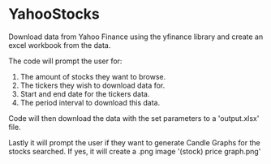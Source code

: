 # YahooStocks
Download data from Yahoo Finance using the yfinance library and create an excel workbook from the data.

The code will prompt the user for:
  1. The amount of stocks they want to browse.
  2. The tickers they wish to download data for.
  3. Start and end date for the tickers data.
  4. The period interval to download this data.
  
Code will then download the data with the set parameters to a 'output.xlsx' file. 

Lastly it will prompt the user if they want to generate Candle Graphs for the stocks searched. If yes, it will create a .png image '(stock) price graph.png'

